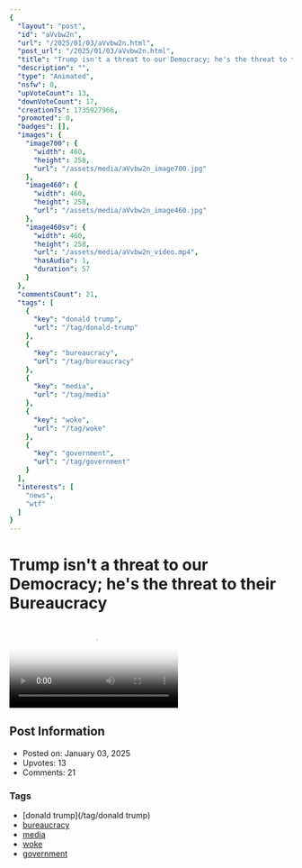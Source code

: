 ```yaml
---
{
  "layout": "post",
  "id": "aVvbw2n",
  "url": "/2025/01/03/aVvbw2n.html",
  "post_url": "/2025/01/03/aVvbw2n.html",
  "title": "Trump isn't a threat to our Democracy; he's the threat to their Bureaucracy",
  "description": "",
  "type": "Animated",
  "nsfw": 0,
  "upVoteCount": 13,
  "downVoteCount": 17,
  "creationTs": 1735927966,
  "promoted": 0,
  "badges": [],
  "images": {
    "image700": {
      "width": 460,
      "height": 258,
      "url": "/assets/media/aVvbw2n_image700.jpg"
    },
    "image460": {
      "width": 460,
      "height": 258,
      "url": "/assets/media/aVvbw2n_image460.jpg"
    },
    "image460sv": {
      "width": 460,
      "height": 258,
      "url": "/assets/media/aVvbw2n_video.mp4",
      "hasAudio": 1,
      "duration": 57
    }
  },
  "commentsCount": 21,
  "tags": [
    {
      "key": "donald trump",
      "url": "/tag/donald-trump"
    },
    {
      "key": "bureaucracy",
      "url": "/tag/bureaucracy"
    },
    {
      "key": "media",
      "url": "/tag/media"
    },
    {
      "key": "woke",
      "url": "/tag/woke"
    },
    {
      "key": "government",
      "url": "/tag/government"
    }
  ],
  "interests": [
    "news",
    "wtf"
  ]
}
---
```


# Trump isn't a threat to our Democracy; he's the threat to their Bureaucracy

<video controls playsinline loop poster="/assets/media/aVvbw2n_image460.jpg">
  <source src="/assets/media/aVvbw2n_video.mp4" type="video/mp4">
  Your browser does not support the video tag.
</video>

## Post Information

- Posted on: January 03, 2025
- Upvotes: 13
- Comments: 21

### Tags

- [donald trump](/tag/donald trump)
- [bureaucracy](/tag/bureaucracy)
- [media](/tag/media)
- [woke](/tag/woke)
- [government](/tag/government)
